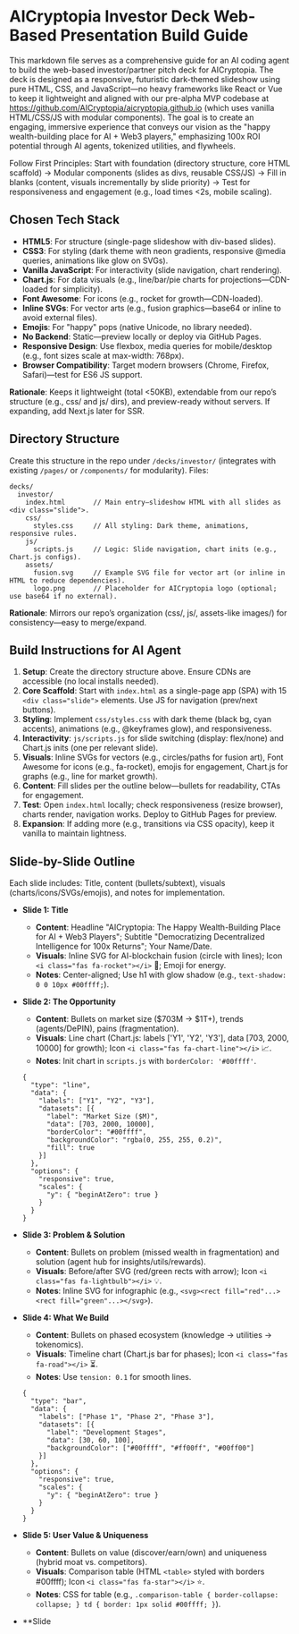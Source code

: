# AICryptopia Investor Deck Web-Based Presentation Build Guide

This markdown file serves as a comprehensive guide for an AI coding agent to build the web-based investor/partner pitch deck for AICryptopia. The deck is designed as a responsive, futuristic dark-themed slideshow using pure HTML, CSS, and JavaScript—no heavy frameworks like React or Vue to keep it lightweight and aligned with our pre-alpha MVP codebase at https://github.com/AICryptopia/aicryptopia.github.io (which uses vanilla HTML/CSS/JS with modular components). The goal is to create an engaging, immersive experience that conveys our vision as the "happy wealth-building place for AI + Web3 players," emphasizing 100x ROI potential through AI agents, tokenized utilities, and flywheels.

Follow First Principles: Start with foundation (directory structure, core HTML scaffold) → Modular components (slides as divs, reusable CSS/JS) → Fill in blanks (content, visuals incrementally by slide priority) → Test for responsiveness and engagement (e.g., load times <2s, mobile scaling).

## Chosen Tech Stack
- **HTML5**: For structure (single-page slideshow with div-based slides).
- **CSS3**: For styling (dark theme with neon gradients, responsive @media queries, animations like glow on SVGs).
- **Vanilla JavaScript**: For interactivity (slide navigation, chart rendering).
- **Chart.js**: For data visuals (e.g., line/bar/pie charts for projections—CDN-loaded for simplicity).
- **Font Awesome**: For icons (e.g., rocket for growth—CDN-loaded).
- **Inline SVGs**: For vector arts (e.g., fusion graphics—base64 or inline to avoid external files).
- **Emojis**: For "happy" pops (native Unicode, no library needed).
- **No Backend**: Static—preview locally or deploy via GitHub Pages.
- **Responsive Design**: Use flexbox, media queries for mobile/desktop (e.g., font sizes scale at max-width: 768px).
- **Browser Compatibility**: Target modern browsers (Chrome, Firefox, Safari)—test for ES6 JS support.

**Rationale**: Keeps it lightweight (total <50KB), extendable from our repo’s structure (e.g., css/ and js/ dirs), and preview-ready without servers. If expanding, add Next.js later for SSR.

## Directory Structure
Create this structure in the repo under `/decks/investor/` (integrates with existing `/pages/` or `/components/` for modularity). Files:
```
decks/
  investor/
    index.html       // Main entry—slideshow HTML with all slides as <div class="slide">.
    css/
      styles.css     // All styling: Dark theme, animations, responsive rules.
    js/
      scripts.js     // Logic: Slide navigation, chart inits (e.g., Chart.js configs).
    assets/
      fusion.svg     // Example SVG file for vector art (or inline in HTML to reduce dependencies).
      logo.png       // Placeholder for AICryptopia logo (optional; use base64 if no external).
```

**Rationale**: Mirrors our repo’s organization (css/, js/, assets-like images/) for consistency—easy to merge/expand.

## Build Instructions for AI Agent
1. **Setup**: Create the directory structure above. Ensure CDNs are accessible (no local installs needed).
2. **Core Scaffold**: Start with `index.html` as a single-page app (SPA) with 15 `<div class="slide">` elements. Use JS for navigation (prev/next buttons).
3. **Styling**: Implement `css/styles.css` with dark theme (black bg, cyan accents), animations (e.g., @keyframes glow), and responsiveness.
4. **Interactivity**: `js/scripts.js` for slide switching (display: flex/none) and Chart.js inits (one per relevant slide).
5. **Visuals**: Inline SVGs for vectors (e.g., circles/paths for fusion art), Font Awesome for icons (e.g., fa-rocket), emojis for engagement, Chart.js for graphs (e.g., line for market growth).
6. **Content**: Fill slides per the outline below—bullets for readability, CTAs for engagement.
7. **Test**: Open `index.html` locally; check responsiveness (resize browser), charts render, navigation works. Deploy to GitHub Pages for preview.
8. **Expansion**: If adding more (e.g., transitions via CSS opacity), keep it vanilla to maintain lightness.

## Slide-by-Slide Outline
Each slide includes: Title, content (bullets/subtext), visuals (charts/icons/SVGs/emojis), and notes for implementation.

- **Slide 1: Title**
  - **Content**: Headline "AICryptopia: The Happy Wealth-Building Place for AI + Web3 Players"; Subtitle "Democratizing Decentralized Intelligence for 100x Returns"; Your Name/Date.
  - **Visuals**: Inline SVG for AI-blockchain fusion (circle with lines); Icon `<i class="fas fa-rocket"></i>` 🚀; Emoji for energy.
  - **Notes**: Center-aligned; Use h1 with glow shadow (e.g., `text-shadow: 0 0 10px #00ffff;`).

- **Slide 2: The Opportunity**
  - **Content**: Bullets on market size ($703M → $1T+), trends (agents/DePIN), pains (fragmentation).
  - **Visuals**: Line chart (Chart.js: labels ['Y1', 'Y2', 'Y3'], data [703, 2000, 10000] for growth); Icon `<i class="fas fa-chart-line"></i>` 📈.
  - **Notes**: Init chart in `scripts.js` with `borderColor: '#00ffff'`.

  ```chartjs
  {
    "type": "line",
    "data": {
      "labels": ["Y1", "Y2", "Y3"],
      "datasets": [{
        "label": "Market Size ($M)",
        "data": [703, 2000, 10000],
        "borderColor": "#00ffff",
        "backgroundColor": "rgba(0, 255, 255, 0.2)",
        "fill": true
      }]
    },
    "options": {
      "responsive": true,
      "scales": {
        "y": { "beginAtZero": true }
      }
    }
  }
  ```

- **Slide 3: Problem & Solution**
  - **Content**: Bullets on problem (missed wealth in fragmentation) and solution (agent hub for insights/utils/rewards).
  - **Visuals**: Before/after SVG (red/green rects with arrow); Icon `<i class="fas fa-lightbulb"></i>` 💡.
  - **Notes**: Inline SVG for infographic (e.g., `<svg><rect fill="red"...><rect fill="green"...></svg>`).

- **Slide 4: What We Build**
  - **Content**: Bullets on phased ecosystem (knowledge → utilities → tokenomics).
  - **Visuals**: Timeline chart (Chart.js bar for phases); Icon `<i class="fas fa-road"></i>` ⏳.
  - **Notes**: Use `tension: 0.1` for smooth lines.

  ```chartjs
  {
    "type": "bar",
    "data": {
      "labels": ["Phase 1", "Phase 2", "Phase 3"],
      "datasets": [{
        "label": "Development Stages",
        "data": [30, 60, 100],
        "backgroundColor": ["#00ffff", "#ff00ff", "#00ff00"]
      }]
    },
    "options": {
      "responsive": true,
      "scales": {
        "y": { "beginAtZero": true }
      }
    }
  }
  ```

- **Slide 5: User Value & Uniqueness**
  - **Content**: Bullets on value (discover/earn/own) and uniqueness (hybrid moat vs. competitors).
  - **Visuals**: Comparison table (HTML `<table>` styled with borders #00ffff); Icon `<i class="fas fa-star"></i>` ⭐.
  - **Notes**: CSS for table (e.g., `.comparison-table { border-collapse: collapse; } td { border: 1px solid #00ffff; }`).

- **Slide